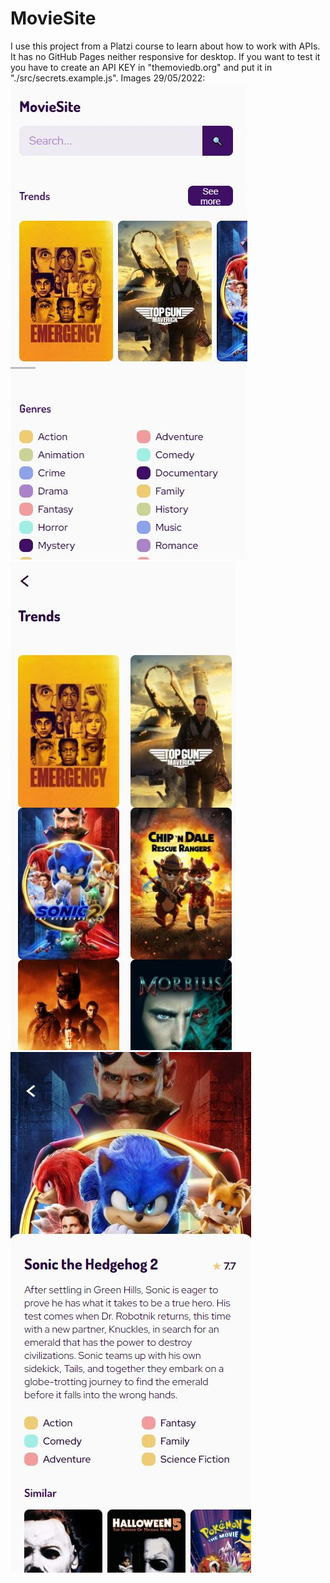 # MovieSite

I use this project from a Platzi course to learn about how to work with APIs.
It has no GitHub Pages neither responsive for desktop.
If you want to test it you have to create an API KEY in "themoviedb.org" and put it in "./src/secrets.example.js".
Images 29/05/2022:
![Home](./pageCaptions/moviesite1.JPG)
![Trends](./pageCaptions/moviesite2.JPG)
![Movie](./pageCaptions/moviesite3.JPG)
